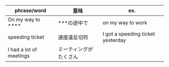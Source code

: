 
| phrase/word | 意味 | ex. | 
| --- | --- | --- |
| On my way to **** | ***の途中で | on my way to work |
| speeding ticket | 速度違反切符 | I got a speeding ticket yesterday |
| I had a lot of meetings | ミーティングがたくさん | |
